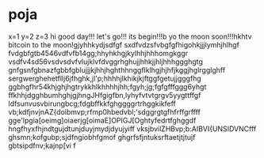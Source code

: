 # poja
x=1
y=2
z=3
hi
good day!!!
let's go!!!
its begin!!!b
yo the moon soon!!!hkhtv
bitcoin to the moon!gjyhhkydjsdfgf
sxdfvdzsfvbgfgfhigohkjjjlymhjhlhgf
fvdgbfgtb4546vdfvfb14gg;hhyhkhgjkylhhjhhhomgkggr
vsdfv4sd56vsdvsdvfvlujklvfdvggrhghujjhhkjjhljhhhggghgtg
 gnfgsnfgbnazfgbbfgblujjjkjhhjhghthhnggflklhgjhjhfjkggjhglrgglghff
sergwerghehetfllj6jfhghk,jl'p;hhhhjlkhikjkjftggfgetujjgggfhg
ggbhgfhr54khjghjhgtrykkhlkhhhhjhh;fgyh;jg;fgfgfffggg6yhgt
ffkhhjdgghbumhghjgjhngJHfgigfbn,lyhyfvtvtgrgv5yygttffgf
ldfsunvusvbirungbcg;fdgbffkkfghggggrtrhggkikfeff
vb;kdfjnvjnAZ{doibmvp;rfmp0hbedvbl;'sdggrgtgfhfrffgrffff
gge'lpgia[oeimg]oiaerjg[oimaE]OPIGJ[Oghtyfedrtfghggdf
hngfhyxfhjndtgujdtunjduyjmydjdyujyiff
vksjbvilZHBvp;b:AIBVI{UNSIDVNCfff
ghsmn;kofgubp;sjdfngiobhfgmof
ghgrfsfjntuksrftaetjtjtujf
gbtsipdfnv;kajnp[vi
f
